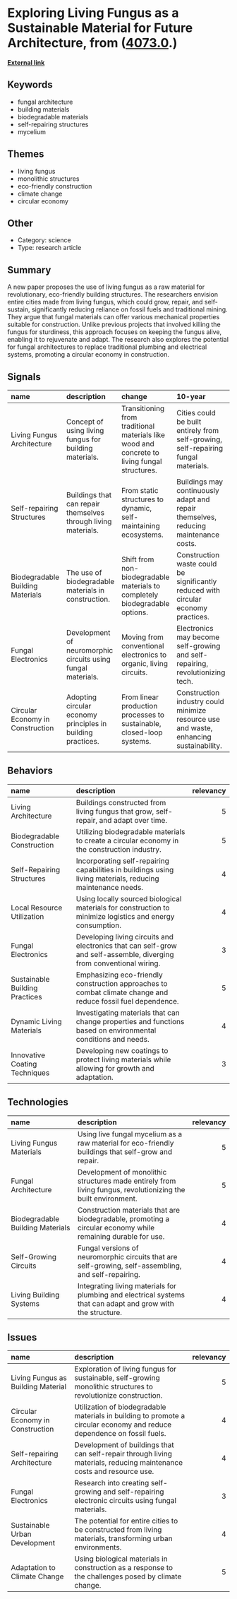# __Exploring Living Fungus as a Sustainable Material for Future Architecture__, from ([4073.0](https://kghosh.substack.com/p/4073.0).)

__[External link](https://futurism.com/researchers-want-live-fungus-megastructure)__



## Keywords

* fungal architecture
* building materials
* biodegradable materials
* self-repairing structures
* mycelium

## Themes

* living fungus
* monolithic structures
* eco-friendly construction
* climate change
* circular economy

## Other

* Category: science
* Type: research article

## Summary

A new paper proposes the use of living fungus as a raw material for revolutionary, eco-friendly building structures. The researchers envision entire cities made from living fungus, which could grow, repair, and self-sustain, significantly reducing reliance on fossil fuels and traditional mining. They argue that fungal materials can offer various mechanical properties suitable for construction. Unlike previous projects that involved killing the fungus for sturdiness, this approach focuses on keeping the fungus alive, enabling it to rejuvenate and adapt. The research also explores the potential for fungal architectures to replace traditional plumbing and electrical systems, promoting a circular economy in construction.

## Signals

| name                             | description                                                    | change                                                                                       | 10-year                                                                                | driving-force                                                              |   relevancy |
|:---------------------------------|:---------------------------------------------------------------|:---------------------------------------------------------------------------------------------|:---------------------------------------------------------------------------------------|:---------------------------------------------------------------------------|------------:|
| Living Fungus Architecture       | Concept of using living fungus for building materials.         | Transitioning from traditional materials like wood and concrete to living fungal structures. | Cities could be built entirely from self-growing, self-repairing fungal materials.     | The need for sustainable building practices in response to climate change. |           4 |
| Self-repairing Structures        | Buildings that can repair themselves through living materials. | From static structures to dynamic, self-maintaining ecosystems.                              | Buildings may continuously adapt and repair themselves, reducing maintenance costs.    | Advancements in biotechnology and materials science.                       |           5 |
| Biodegradable Building Materials | The use of biodegradable materials in construction.            | Shift from non-biodegradable materials to completely biodegradable options.                  | Construction waste could be significantly reduced with circular economy practices.     | Growing environmental awareness and regulations on waste management.       |           4 |
| Fungal Electronics               | Development of neuromorphic circuits using fungal materials.   | Moving from conventional electronics to organic, living circuits.                            | Electronics may become self-growing and self-repairing, revolutionizing tech.          | The pursuit of sustainability and efficiency in electronics manufacturing. |           3 |
| Circular Economy in Construction | Adopting circular economy principles in building practices.    | From linear production processes to sustainable, closed-loop systems.                        | Construction industry could minimize resource use and waste, enhancing sustainability. | The urgency of addressing climate change and resource scarcity.            |           4 |

## Behaviors

| name                           | description                                                                                                          |   relevancy |
|:-------------------------------|:---------------------------------------------------------------------------------------------------------------------|------------:|
| Living Architecture            | Buildings constructed from living fungus that grow, self-repair, and adapt over time.                                |           5 |
| Biodegradable Construction     | Utilizing biodegradable materials to create a circular economy in the construction industry.                         |           5 |
| Self-Repairing Structures      | Incorporating self-repairing capabilities in buildings using living materials, reducing maintenance needs.           |           4 |
| Local Resource Utilization     | Using locally sourced biological materials for construction to minimize logistics and energy consumption.            |           4 |
| Fungal Electronics             | Developing living circuits and electronics that can self-grow and self-assemble, diverging from conventional wiring. |           3 |
| Sustainable Building Practices | Emphasizing eco-friendly construction approaches to combat climate change and reduce fossil fuel dependence.         |           5 |
| Dynamic Living Materials       | Investigating materials that can change properties and functions based on environmental conditions and needs.        |           4 |
| Innovative Coating Techniques  | Developing new coatings to protect living materials while allowing for growth and adaptation.                        |           3 |

## Technologies

| name                             | description                                                                                                   |   relevancy |
|:---------------------------------|:--------------------------------------------------------------------------------------------------------------|------------:|
| Living Fungus Materials          | Using live fungal mycelium as a raw material for eco-friendly buildings that self-grow and repair.            |           5 |
| Fungal Architecture              | Development of monolithic structures made entirely from living fungus, revolutionizing the built environment. |           5 |
| Biodegradable Building Materials | Construction materials that are biodegradable, promoting a circular economy while remaining durable for use.  |           4 |
| Self-Growing Circuits            | Fungal versions of neuromorphic circuits that are self-growing, self-assembling, and self-repairing.          |           4 |
| Living Building Systems          | Integrating living materials for plumbing and electrical systems that can adapt and grow with the structure.  |           4 |

## Issues

| name                               | description                                                                                                             |   relevancy |
|:-----------------------------------|:------------------------------------------------------------------------------------------------------------------------|------------:|
| Living Fungus as Building Material | Exploration of living fungus for sustainable, self-growing monolithic structures to revolutionize construction.         |           5 |
| Circular Economy in Construction   | Utilization of biodegradable materials in building to promote a circular economy and reduce dependence on fossil fuels. |           4 |
| Self-repairing Architecture        | Development of buildings that can self-repair through living materials, reducing maintenance costs and resource use.    |           4 |
| Fungal Electronics                 | Research into creating self-growing and self-repairing electronic circuits using fungal materials.                      |           3 |
| Sustainable Urban Development      | The potential for entire cities to be constructed from living materials, transforming urban environments.               |           4 |
| Adaptation to Climate Change       | Using biological materials in construction as a response to the challenges posed by climate change.                     |           5 |